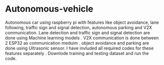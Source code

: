 # Autonomous-vehicle
Autonomous car using raspberry pi with features like object avoidance, lane following, traffic sign and signal detection, autonomous parking and V2X communication.
Lane detection and traffic sign and signal detection are done using Machine learning models .
V2X communication is done between 2 ESP32 as communication meduim .
object avoidance and parking are done using Ultrasonic sensor.
I have invluded all required codes for these features separately .
Downlode training and testing dataset and run the code.
